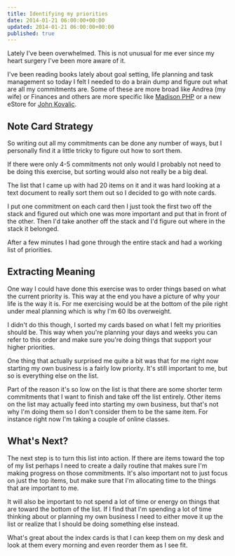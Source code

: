 ```yaml
---
title: Identifying my priorities
date: 2014-01-21 06:00:00+00:00
updated: 2014-01-21 06:00:00+00:00
published: true
---
```


Lately I've been overwhelmed.  This is not unusual for me ever since my heart surgery I've been more aware of it.

I've been reading books lately about goal setting, life planning and task management so today I felt I needed to do a brain dump and figure out what are all my commitments are.  Some of these are more broad like Andrea (my wife) or Finances and others are more specific like [Madison PHP](http://www.madisonphp.com/) or a new eStore for [John Kovalic](http://www.dorktower.com/).

## Note Card Strategy

So writing out all my commitments can be done any number of ways, but I personally find it a little tricky to figure out how to sort them.

If there were only 4-5 commitments not only would I probably not need to be doing this exercise, but sorting would also not really be a big deal.

The list that I came up with had 20 items on it and it was hard looking at a text document to really sort them out so I decided to go with note cards.

I put one commitment on each card then I just took the first two off the stack and figured out which one was more important and put that in front of the other.  Then I'd take another off the stack and I'd figure out where in the stack it belonged.

After a few minutes I had gone through the entire stack and had a working list of priorities.

## Extracting Meaning

One way I could have done this exercise was to order things based on what the current priority is.  This way at the end you have a picture of why your life is the way it is.  For me exercising would be at the bottom of the pile right under meal planning which is why I'm 60 lbs overweight.

I didn't do this though, I sorted my cards based on what I felt my priorities should be.  This way when you're planning your days and weeks you can refer to this order and make sure you're doing things that support your higher priorities.

One thing that actually surprised me quite a bit was that for me right now starting my own business is a fairly low priority.  It's still important to me, but so is everything else on the list.

Part of the reason it's so low on the list is that there are some shorter term commitments that I want to finish and take off the list entirely.  Other items on the list may actually feed into starting my own business, but that's not why I'm doing them so I don't consider them to be the same item.  For instance right now I'm taking a couple of online classes.

## What's Next?

The next step is to turn this list into action.  If there are items toward the top of my list perhaps I need to create a daily routine that makes sure I'm making progress on those commitments.  It's also important not to just focus on just the top items, but make sure that I'm allocating time to the things that are important to me.

It will also be important to not spend a lot of time or energy on things that are toward the bottom of the list.  If I find that I'm spending a lot of time thinking about or planning my own business I need to either move it up the list or realize that I should be doing something else instead.

What's great about the index cards is that I can keep them on my desk and look at them every morning and even reorder them as I see fit.

